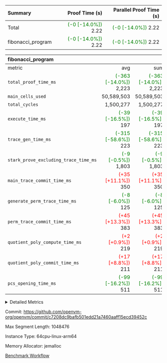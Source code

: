 | Summary | Proof Time (s) | Parallel Proof Time (s) |
|:---|---:|---:|
| Total | <span style='color: green'>(-0 [-14.0%])</span> 2.22 | <span style='color: green'>(-0 [-14.0%])</span> 2.22 |
| fibonacci_program | <span style='color: green'>(-0 [-14.0%])</span> 2.22 | <span style='color: green'>(-0 [-14.0%])</span> 2.22 |


| fibonacci_program |||||
|:---|---:|---:|---:|---:|
|metric|avg|sum|max|min|
| `total_proof_time_ms ` | <span style='color: green'>(-363 [-14.0%])</span> 2,223 | <span style='color: green'>(-363 [-14.0%])</span> 2,223 | <span style='color: green'>(-363 [-14.0%])</span> 2,223 | <span style='color: green'>(-363 [-14.0%])</span> 2,223 |
| `main_cells_used     ` |  50,589,503 |  50,589,503 |  50,589,503 |  50,589,503 |
| `total_cycles        ` |  1,500,277 |  1,500,277 |  1,500,277 |  1,500,277 |
| `execute_time_ms     ` | <span style='color: green'>(-39 [-16.5%])</span> 197 | <span style='color: green'>(-39 [-16.5%])</span> 197 | <span style='color: green'>(-39 [-16.5%])</span> 197 | <span style='color: green'>(-39 [-16.5%])</span> 197 |
| `trace_gen_time_ms   ` | <span style='color: green'>(-315 [-58.6%])</span> 223 | <span style='color: green'>(-315 [-58.6%])</span> 223 | <span style='color: green'>(-315 [-58.6%])</span> 223 | <span style='color: green'>(-315 [-58.6%])</span> 223 |
| `stark_prove_excluding_trace_time_ms` | <span style='color: green'>(-9 [-0.5%])</span> 1,803 | <span style='color: green'>(-9 [-0.5%])</span> 1,803 | <span style='color: green'>(-9 [-0.5%])</span> 1,803 | <span style='color: green'>(-9 [-0.5%])</span> 1,803 |
| `main_trace_commit_time_ms` | <span style='color: red'>(+35 [+11.1%])</span> 350 | <span style='color: red'>(+35 [+11.1%])</span> 350 | <span style='color: red'>(+35 [+11.1%])</span> 350 | <span style='color: red'>(+35 [+11.1%])</span> 350 |
| `generate_perm_trace_time_ms` | <span style='color: green'>(-8 [-6.0%])</span> 125 | <span style='color: green'>(-8 [-6.0%])</span> 125 | <span style='color: green'>(-8 [-6.0%])</span> 125 | <span style='color: green'>(-8 [-6.0%])</span> 125 |
| `perm_trace_commit_time_ms` | <span style='color: red'>(+45 [+13.3%])</span> 383 | <span style='color: red'>(+45 [+13.3%])</span> 383 | <span style='color: red'>(+45 [+13.3%])</span> 383 | <span style='color: red'>(+45 [+13.3%])</span> 383 |
| `quotient_poly_compute_time_ms` | <span style='color: red'>(+2 [+0.9%])</span> 219 | <span style='color: red'>(+2 [+0.9%])</span> 219 | <span style='color: red'>(+2 [+0.9%])</span> 219 | <span style='color: red'>(+2 [+0.9%])</span> 219 |
| `quotient_poly_commit_time_ms` | <span style='color: red'>(+17 [+8.8%])</span> 211 | <span style='color: red'>(+17 [+8.8%])</span> 211 | <span style='color: red'>(+17 [+8.8%])</span> 211 | <span style='color: red'>(+17 [+8.8%])</span> 211 |
| `pcs_opening_time_ms ` | <span style='color: green'>(-99 [-16.2%])</span> 511 | <span style='color: green'>(-99 [-16.2%])</span> 511 | <span style='color: green'>(-99 [-16.2%])</span> 511 | <span style='color: green'>(-99 [-16.2%])</span> 511 |



<details>
<summary>Detailed Metrics</summary>

| group | num_segments | keygen_time_ms | commit_exe_time_ms |
| --- | --- | --- | --- |
| fibonacci_program | 1 | 287 | 5 | 

| group | air_name | quotient_deg | interactions | constraints |
| --- | --- | --- | --- | --- |
| fibonacci_program | AccessAdapterAir<16> | 2 | 5 | 12 | 
| fibonacci_program | AccessAdapterAir<2> | 2 | 5 | 12 | 
| fibonacci_program | AccessAdapterAir<32> | 2 | 5 | 12 | 
| fibonacci_program | AccessAdapterAir<4> | 2 | 5 | 12 | 
| fibonacci_program | AccessAdapterAir<8> | 2 | 5 | 12 | 
| fibonacci_program | BitwiseOperationLookupAir<8> | 2 | 2 | 4 | 
| fibonacci_program | MemoryMerkleAir<8> | 2 | 4 | 39 | 
| fibonacci_program | PersistentBoundaryAir<8> | 2 | 3 | 7 | 
| fibonacci_program | PhantomAir | 2 | 3 | 5 | 
| fibonacci_program | Poseidon2PeripheryAir<BabyBearParameters>, 1> | 2 | 1 | 286 | 
| fibonacci_program | ProgramAir | 1 | 1 | 4 | 
| fibonacci_program | RangeTupleCheckerAir<2> | 1 | 1 | 4 | 
| fibonacci_program | Rv32HintStoreAir | 2 | 18 | 28 | 
| fibonacci_program | VariableRangeCheckerAir | 1 | 1 | 4 | 
| fibonacci_program | VmAirWrapper<Rv32BaseAluAdapterAir, BaseAluCoreAir<4, 8> | 2 | 20 | 37 | 
| fibonacci_program | VmAirWrapper<Rv32BaseAluAdapterAir, LessThanCoreAir<4, 8> | 2 | 18 | 40 | 
| fibonacci_program | VmAirWrapper<Rv32BaseAluAdapterAir, ShiftCoreAir<4, 8> | 2 | 24 | 91 | 
| fibonacci_program | VmAirWrapper<Rv32BranchAdapterAir, BranchEqualCoreAir<4> | 2 | 11 | 20 | 
| fibonacci_program | VmAirWrapper<Rv32BranchAdapterAir, BranchLessThanCoreAir<4, 8> | 2 | 13 | 35 | 
| fibonacci_program | VmAirWrapper<Rv32CondRdWriteAdapterAir, Rv32JalLuiCoreAir> | 2 | 10 | 18 | 
| fibonacci_program | VmAirWrapper<Rv32JalrAdapterAir, Rv32JalrCoreAir> | 2 | 16 | 20 | 
| fibonacci_program | VmAirWrapper<Rv32LoadStoreAdapterAir, LoadSignExtendCoreAir<4, 8> | 2 | 18 | 33 | 
| fibonacci_program | VmAirWrapper<Rv32LoadStoreAdapterAir, LoadStoreCoreAir<4> | 2 | 17 | 40 | 
| fibonacci_program | VmAirWrapper<Rv32MultAdapterAir, DivRemCoreAir<4, 8> | 2 | 25 | 84 | 
| fibonacci_program | VmAirWrapper<Rv32MultAdapterAir, MulHCoreAir<4, 8> | 2 | 24 | 31 | 
| fibonacci_program | VmAirWrapper<Rv32MultAdapterAir, MultiplicationCoreAir<4, 8> | 2 | 19 | 19 | 
| fibonacci_program | VmAirWrapper<Rv32RdWriteAdapterAir, Rv32AuipcCoreAir> | 2 | 12 | 14 | 
| fibonacci_program | VmConnectorAir | 2 | 5 | 11 | 

| group | air_name | segment | rows | prep_cols | perm_cols | main_cols | cells |
| --- | --- | --- | --- | --- | --- | --- | --- |
| fibonacci_program | AccessAdapterAir<8> | 0 | 128 |  | 16 | 17 | 4,224 | 
| fibonacci_program | BitwiseOperationLookupAir<8> | 0 | 65,536 | 3 | 8 | 2 | 655,360 | 
| fibonacci_program | MemoryMerkleAir<8> | 0 | 512 |  | 16 | 32 | 24,576 | 
| fibonacci_program | PersistentBoundaryAir<8> | 0 | 128 |  | 12 | 20 | 4,096 | 
| fibonacci_program | PhantomAir | 0 | 1 |  | 12 | 6 | 18 | 
| fibonacci_program | Poseidon2PeripheryAir<BabyBearParameters>, 1> | 0 | 256 |  | 8 | 300 | 78,848 | 
| fibonacci_program | ProgramAir | 0 | 8,192 |  | 8 | 10 | 147,456 | 
| fibonacci_program | RangeTupleCheckerAir<2> | 0 | 524,288 | 2 | 8 | 1 | 4,718,592 | 
| fibonacci_program | Rv32HintStoreAir | 0 | 4 |  | 44 | 32 | 304 | 
| fibonacci_program | VariableRangeCheckerAir | 0 | 262,144 | 2 | 8 | 1 | 2,359,296 | 
| fibonacci_program | VmAirWrapper<Rv32BaseAluAdapterAir, BaseAluCoreAir<4, 8> | 0 | 1,048,576 |  | 52 | 36 | 92,274,688 | 
| fibonacci_program | VmAirWrapper<Rv32BaseAluAdapterAir, LessThanCoreAir<4, 8> | 0 | 524,288 |  | 40 | 37 | 40,370,176 | 
| fibonacci_program | VmAirWrapper<Rv32BranchAdapterAir, BranchEqualCoreAir<4> | 0 | 262,144 |  | 28 | 26 | 14,155,776 | 
| fibonacci_program | VmAirWrapper<Rv32BranchAdapterAir, BranchLessThanCoreAir<4, 8> | 0 | 8 |  | 32 | 32 | 512 | 
| fibonacci_program | VmAirWrapper<Rv32CondRdWriteAdapterAir, Rv32JalLuiCoreAir> | 0 | 131,072 |  | 28 | 18 | 6,029,312 | 
| fibonacci_program | VmAirWrapper<Rv32JalrAdapterAir, Rv32JalrCoreAir> | 0 | 32 |  | 36 | 28 | 2,048 | 
| fibonacci_program | VmAirWrapper<Rv32LoadStoreAdapterAir, LoadStoreCoreAir<4> | 0 | 128 |  | 52 | 41 | 11,904 | 
| fibonacci_program | VmAirWrapper<Rv32RdWriteAdapterAir, Rv32AuipcCoreAir> | 0 | 16 |  | 28 | 20 | 768 | 
| fibonacci_program | VmConnectorAir | 0 | 2 | 1 | 16 | 5 | 42 | 

| group | segment | trace_gen_time_ms | total_proof_time_ms | total_cycles | total_cells | stark_prove_excluding_trace_time_ms | quotient_poly_compute_time_ms | quotient_poly_commit_time_ms | perm_trace_commit_time_ms | pcs_opening_time_ms | main_trace_commit_time_ms | main_cells_used | generate_perm_trace_time_ms | execute_time_ms |
| --- | --- | --- | --- | --- | --- | --- | --- | --- | --- | --- | --- | --- | --- | --- |
| fibonacci_program | 0 | 223 | 2,223 | 1,500,277 | 160,837,996 | 1,803 | 219 | 211 | 383 | 511 | 350 | 50,589,503 | 125 | 197 | 

| group | segment | trace_height_constraint | weighted_sum | threshold |
| --- | --- | --- | --- | --- |
| fibonacci_program | 0 | 0 | 3,932,542 | 2,013,265,921 | 
| fibonacci_program | 0 | 1 | 10,749,400 | 2,013,265,921 | 
| fibonacci_program | 0 | 2 | 1,966,271 | 2,013,265,921 | 
| fibonacci_program | 0 | 3 | 10,749,532 | 2,013,265,921 | 
| fibonacci_program | 0 | 4 | 1,664 | 2,013,265,921 | 
| fibonacci_program | 0 | 5 | 640 | 2,013,265,921 | 
| fibonacci_program | 0 | 6 | 7,209,100 | 2,013,265,921 | 
| fibonacci_program | 0 | 7 |  | 2,013,265,921 | 
| fibonacci_program | 0 | 8 | 35,535,101 | 2,013,265,921 | 

</details>


Commit: https://github.com/openvm-org/openvm/commit/c7208dc9bafb501edd21a7460aaff15ecd39452c

Max Segment Length: 1048476

Instance Type: 64cpu-linux-arm64

Memory Allocator: jemalloc

[Benchmark Workflow](https://github.com/openvm-org/openvm/actions/runs/15420118291)

